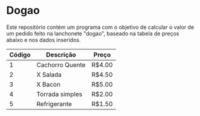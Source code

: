 # Dogao

Este repositório contém um programa com o objetivo de calcular o valor de um pedido feito na lanchonete "dogao", baseado na tabela de preços abaixo e nos dados inseridos.

<table>
  <thead>
    <th>Código</th>
    <th>Descrição</th>
    <th>Preço</th>
  </thead>
  <tbody>
    <tr>
    	<td>1</td>
			<td>Cachorro Quente</td>
			<td>R$4.00</td>
    </tr>
		<tr>
    	<td>2</td>
			<td>X Salada</td>
			<td>R$4.50</td>
    </tr>
		<tr>
    	<td>3</td>
			<td>X Bacon</td>
			<td>R$5.00</td>
    </tr>
		<tr>
    	<td>4</td>
			<td>Torrada simples</td>
			<td>R$2.00</td>
    </tr>
		<tr>
    	<td>5</td>
			<td>Refrigerante</td>
			<td>R$1.50</td>
    </tr>
  <tbody>
</table>
